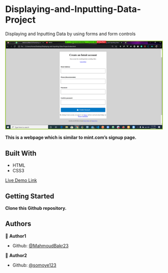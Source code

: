 # Displaying-and-Inputting-Data-Project

Displaying and Inputting Data by using forms and form controls

![screenshot](./screenshot.png)

**This is a webpage which is similar to mint.com’s signup page.**

## Built With

- HTML
- CSS3

[Live Demo Link](https://rawcdn.githack.com/MahmoudBakr23/Displaying-and-Inputting-Data-Project/24eeae61a21fb6e3ac0125a97c77a7a7d34b1afd/index.html)

## Getting Started

**Clone this Github repository.**

## Authors

👤 **Author1**

- Github: [@MahmoudBakr23](https://github.com/MahmoudBakr23)

👤 **Author2**

- Github: [@somoye123](https://github.com/somoye123)

